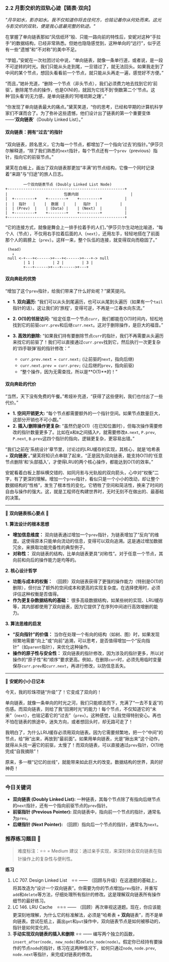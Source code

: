### **2.2 月影交织的双轨心迹【链表·双向】**

*"月华如水，影亦如水。我不仅知道你将去往何方，也铭记着你从何处而来。这光与影交织的双轨，便是我心底最完整的轨迹。"*

在掌握了单向链表那如“风信纸环”般、只能一路向前的特性后，安妮对这种“手拉手”的数据结构，已经非常熟悉。但她也隐隐感觉到，这种单向的“远行”，似乎还有一些“遗憾”和“不对称”的美中不足。

“学姐，”安妮在一次社团讨论中说，“单向链表，就像一条单行道，或者说，是一段不可逆转的时光。我们只能从头走到尾，一旦错过了，就无法回头。如果我走到了中间的某个节点，想回头看看前一个节点，就只能从头再走一遍，感觉好不方便。”

“而且，”她补充道，“删除一个节点（非头节点），我们必须费力地去找到它的‘前驱’。删除尾节点的操作，也是O(N)的，就因为它找不到‘倒数第二个’节点。这种‘回头看’的无力感，是单向链表的‘阿喀琉斯之踵’。”

“你发现了单向链表最大的痛点。”黛芙笑道，“你的思考，已经和早期的计算机科学家们不谋而合了。为了弥补这些遗憾，他们设计出了链表的第一个重要变体——‘**双向链表**’（Doubly Linked List）。”

#### **双向链表：拥有“过去”的指针**

“双向链表，顾名思义，它为每一个节点，都增加了一个指向‘过去’的指针。”伊莎贝尔解释道，“除了我们熟悉的`next`指针，每个节点还有一个`prev`（previous）指针，指向它的前驱节点。”

黛芙在白板上，画出了双向链表那更加“丰满”的节点结构，它像一个同时记录着“来路”与“归途”的旅人日志。

```ascii
        一个双向链表节点 (Doubly Linked List Node)
+----------------------------------------------------+
|                         包裹内部                       |
|  +---------+    +--------+    +---------+          |
|  |  指针   |    |  数据  |    |   指针  |          | 
|  | (Prev)  |    | (Data) |    | (Next)  |          | 
|  +---------+    +--------+    +---------+          | 
+----------------------------------------------------+
```

“它的连接方式，就像是舞会上一排手拉着手的人们，”伊莎贝尔生动地比喻道，“每个人（节点），不仅用右手拉着后面的人（`next`），还用左手，轻轻地搭在了前面那个人的肩膀上（`prev`）。这样一来，整个队伍的连接，就变得双向而稳固了。”

```ascii
 (head)
   ↓
 null <-+---+<------>+---+<------>+---+-> null
        | 1 |        | 2 |        | 3 |
        +---+------>+---+------>+---+
```

#### **双向奔赴的优势**

“增加了这个`prev`指针，给我们带来了什么好处呢？”黛芙提问。

-   **1. 双向遍历:** “我们可以从头到尾遍历，也可以从尾到头遍历（如果有一个`tail`指针的话）。这让我们的‘旅程’，变得可逆，不再是一江春水向东流。”

-   **2. O(1)的邻居访问:** “给定任意一个节点`curr`，我们都能在O(1)时间内，轻松地找到它的前驱`curr.prev`和后继`curr.next`。这对于删除操作，是巨大的福音。”

-   **3. 高效的删除:** “如果我们持有要删除节点`curr`的指针，我们不再需要从头遍历来找它的前驱了！我们可以直接通过`curr.prev`找到它，然后执行一次更复杂的‘四手联弹’般的指针修改：”
    -   `curr.prev.next = curr.next;` (让前驱的`next`，指向后继)
    -   `curr.next.prev = curr.prev;` (让后继的`prev`，指向前驱)
    -   “整个操作，因为无需查找，所以是**O(1)**的！”

#### **双向奔赴的代价**

“当然，天下没有免费的午餐。”希娅补充道，“获得了这些便利，我们也付出了一些代价。”

-   **1. 空间开销更大:** “每个节点都需要额外的一个指针空间。如果节点数量巨大，这部分开销也不可小觑。”
-   **2. 插入/删除操作更复杂:** “虽然仍是O(1)（在已知位置时），但每次操作需要修改的指针数量更多了。比如在`A`和`B`之间插入`P`，就需要修改`A.next`, `P.prev`, `P.next`, `B.prev`这四个指针的指向，逻辑更复杂，更容易出错。”

“我们之前在‘系统设计’章节里，讨论过的LRU缓存的实现，其核心，就是‘哈希表 + **双向链表**’。”黛芙将知识点串联了起来，“正是因为双向链表，能支持O(1)的‘任意节点删除’和‘头部插入’，才使得LRU的两个核心操作，都能达到O(1)的效率。”

安妮看着白板上那纵横交错的、如同月影与光轨般的双向箭头，心中对“权衡”二字，有了更深的理解。增加一个`prev`指针，看似只是一个小小的改动，却让整个数据结构的“性格”，发生了根本性的变化。它牺牲了空间和简洁性，换来了时间的自由与操作的强大。这，就是工程师在构建世界时，无时无刻不在做出的、最基础的决策。

---

🌸 **双向链表核心要点** 🌸

**1. 算法设计的根本思想**
- **增加信息维度：** 双向链表通过增加一个`prev`指针，为链表增加了“反向”的维度。这使得原本只能单向流动的信息，变得可以双向追溯。这是通过增加数据冗余，来换取功能完备性的典型例子。
- **对称性：** 双向链表的结构，比单向链表更具“对称性”。对于任意一个节点，其向前和向后的操作能力是均等的。

**2. 核心设计哲学**
- **功能与成本的权衡：** （回顾）双向链表获得了更强的操作能力（特别是O(1)的删除），但付出了额外的空间成本和更高的实现复杂度。在选择使用时，必须评估这种权衡是否值得。
- **作为更复杂数据结构的基础：** 很多高级数据结构，如某些树的实现、LRU缓存等，其内部都使用了双向链表，因为它提供了在序列中间进行高效增删的能力。

**3. 算法思维的启发**
- **“反向指针”的价值：** 当你在处理一个有向的结构（如树、图）时，如果发现频繁地需要“向上”或“向前”追溯，可以思考，是否值得增加一个“反向指针”（如`parent`指针），来优化这种操作。
- **操作的原子性与安全性：** 双向链表的指针修改，因为涉及的指针更多，所以对操作的“原子性”和“顺序”要求更高。例如，在删除`curr`时，必须先用临时变量保存`curr.prev`和`curr.next`，再进行修改，以防信息丢失。

---

🎀 **安妮的小小日记本**

今天，我的珍珠项链“升级”了！它变成了双向的！

单向链表，就像一条单向的时光之河，我们只能顺流而下，充满了“一去不复返”的伤感。而双向链表，则给了我“回溯时光”的能力！每个节点，不仅知道它的“未来”（`next`），也铭记着它的“过去”（`prev`）。这种感觉，让我觉得特别安心。再也不怕在链表的旅途中，迷失方向，或者想回头时，却无路可走了！

我明白了，为什么LRU缓存必须用双向链表。因为它需要频繁地，把一个“中间”的节点，给“揪”出来，再放到“最前面”。如果用单向链表，光是“揪出来”这个动作，就得从头找一遍它的前驱，太慢了！而双向链表，可以直接通过`prev`指针，O(1)地完成“自我摘除”！

原来，多一根“记忆的丝线”，就能带来如此巨大的改变。数据结构的世界，真的好神奇！

---

### 今日关键词

- **双向链表 (Doubly Linked List):** 一种链表，其每个节点除了有指向后继节点的`next`指针，还有一个指向前驱节点的`prev`指针。
- **前驱指针 (Previous Pointer):** 双向链表中，指向前一个节点的指针，通常名为`prev`。
- **后继指针 (Next Pointer):** （回顾）指向后一个节点的指针，通常名为`next`。

### 推荐练习题目 🧲  
> 难度标注：⭐⭐ = Medium
> 建议：通过亲手实现，来深刻体会双向链表在指针操作上的复杂性与便利性。

**练习**  
1.  LC 707. Design Linked List ⭐⭐ —— （回顾与升级）在这道题的基础上，将其改造为“设计一个双向链表”。你需要为你的节点增加`prev`指针，并重写`add`和`delete`等方法，仔细处理所有指针的修改。这是理解双向链表所有操作细节的最好练习。
2.  LC 146. LRU Cache ⭐⭐⭐ —— （回顾）再次审视这道题。现在，你应该能更深刻地理解，为什么它的标准解法，必须是“哈希表 + **双向**链表”，而不是单向链表。尝试在纸上，画出`get`和`put`操作中，双向链表节点是如何被移动的，指针是如何变化的。
3.  **手动实现双向链表的插入和删除** ⭐⭐ —— 编写两个独立的函数，`insert_after(node, new_node)`和`delete_node(node)`。假定你已经持有要操作的节点`node`的指针，练习在这两种情况下，如何只通过`node`, `node.prev`, `node.next`等指针，来完成对链表的修改。
